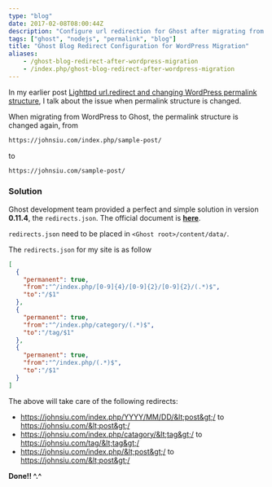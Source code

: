 ```yaml
---
type: "blog"
date: 2017-02-08T08:00:44Z
description: "Configure url redirection for Ghost after migrating from WordPress."
tags: ["ghost", "nodejs", "permalink", "blog"]
title: "Ghost Blog Redirect Configuration for WordPress Migration"
aliases:
    - /ghost-blog-redirect-after-wordpress-migration
    - /index.php/ghost-blog-redirect-after-wordpress-migration
---
```


In my earlier post [Lighttpd url.redirect and changing WordPress permalink structure](https://johnsiu.com/lighttpd-url-redirect-and-changing-wordpress-permalink-structure/), I talk about the issue when permalink structure is changed.
<!--more-->

When migrating from WordPress to Ghost, the permalink structure is changed again, from

```txt
https://johnsiu.com/index.php/sample-post/
```

to

```txt
https://johnsiu.com/sample-post/
```

### Solution

Ghost development team provided a perfect and simple solution in version __0.11.4__, the `redirects.json`. The official document is __[here](http://support.ghost.org/redirects/)__.

`redirects.json` need to be placed in `<Ghost root>/content/data/`.

The `redirects.json` for my site is as follow

```json
[
  {
    "permanent": true,
    "from":"^/index.php/[0-9]{4}/[0-9]{2}/[0-9]{2}/(.*)$",
    "to":"/$1"
  },
  {
    "permanent": true,
    "from":"^/index.php/category/(.*)$",
    "to":"/tag/$1"
  },
  {
    "permanent": true,
    "from":"^/index.php/(.*)$",
    "to":"/$1"
  }
]
```

The above will take care of the following redirects:

* https://johnsiu.com/index.php/YYYY/MM/DD/&lt;post&gt;/ to https://johnsiu.com/&lt;post&gt;/
* https://johnsiu.com/index.php/catagory/&lt;tag&gt;/ to https://johnsiu.com/tag/&lt;tag&gt;/
* https://johnsiu.com/index.php/&lt;post&gt;/ to https://johnsiu.com/&lt;post&gt;/

**Done!! ^.^**
